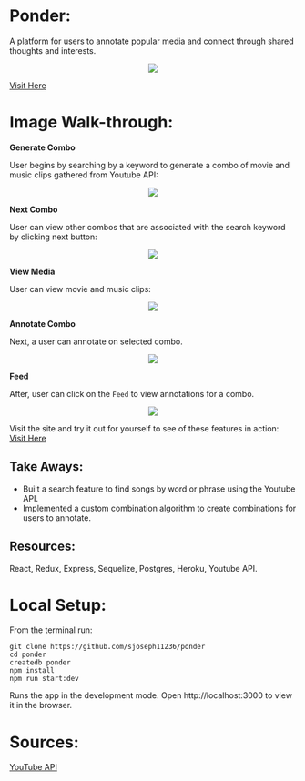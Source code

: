 # Ponder:
  A platform for users to annotate popular media and connect through shared thoughts and interests.
  <p align="center">
    <img src="https://media.giphy.com/media/UU1fbAXFo11pkwfAeC/giphy.gif">  
  </p>


  [Visit Here](https://ponder-ap.herokuapp.com/#/)

# Image Walk-through:

**Generate Combo**

User begins by searching by a keyword to generate a combo of movie and music clips gathered from Youtube API:  
  <p align="center">
    <img src="https://media.giphy.com/media/LSRM3UfFrzf4AisqaU/giphy.gif">
  </p>
  
**Next Combo**

User can view other combos that are associated with the search keyword by clicking next button:  
  <p align="center">
    <img src="https://media.giphy.com/media/WmjN79LIpqQtoAZggy/giphy.gif">
  </p>

**View Media**

User can view movie and music clips:  
  <p align="center">
    <img src="https://media.giphy.com/media/LoIxsXRWSDceFAlg2C/giphy.gif">
  </p>

**Annotate Combo**

Next, a user can annotate on selected combo.
  <p align="center">
    <img src="https://media.giphy.com/media/d88dFwmdnCppVNMpfm/giphy.gif">
  </p>

**Feed**

After, user can click on the `Feed` to view annotations for a combo. 
  <p align="center">
    <img src="https://media.giphy.com/media/YnTftqFBQFFDBxVeId/giphy.gif">
  </p>

Visit the site and try it out for yourself to see of these features in action: [Visit Here](https://ponder-ap.herokuapp.com/#/)

## Take Aways: 

- Built a search feature to find songs by word or phrase using the Youtube API.
- Implemented a custom combination algorithm to create combinations for users to annotate.

## Resources:
React, Redux, Express, Sequelize, Postgres, Heroku, Youtube API. 

# Local Setup: 
  From the terminal run:

  ``` 
  git clone https://github.com/sjoseph11236/ponder
  cd ponder
  createdb ponder
  npm install
  npm run start:dev
  ```

  Runs the app in the development mode.
  Open http://localhost:3000 to view it in the browser.

# Sources:  
[YouTube API](https://developers.google.com/youtube/v3)